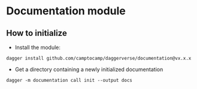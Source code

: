 # Documentation module

## How to initialize 

* Install the module:
````
dagger install github.com/camptocamp/daggerverse/documentation@vx.x.x
````

* Get a directory containing a newly initialized documentation
````
dagger -m documentation call init --output docs
````

